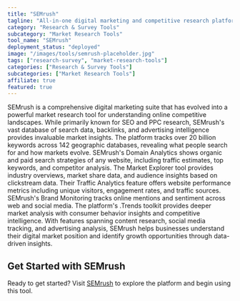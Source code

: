 ```yaml
---
title: "SEMrush"
tagline: "All-in-one digital marketing and competitive research platform"
category: "Research & Survey Tools"
subcategory: "Market Research Tools"
tool_name: "SEMrush"
deployment_status: "deployed"
image: "/images/tools/semrush-placeholder.jpg"
tags: ["research-survey", "market-research-tools"]
categories: ["Research & Survey Tools"]
subcategories: ["Market Research Tools"]
affiliate: true
featured: true
---
```

SEMrush is a comprehensive digital marketing suite that has evolved into a powerful market research tool for understanding online competitive landscapes. While primarily known for SEO and PPC research, SEMrush's vast database of search data, backlinks, and advertising intelligence provides invaluable market insights. The platform tracks over 20 billion keywords across 142 geographic databases, revealing what people search for and how markets evolve. SEMrush's Domain Analytics shows organic and paid search strategies of any website, including traffic estimates, top keywords, and competitor analysis. The Market Explorer tool provides industry overviews, market share data, and audience insights based on clickstream data. Their Traffic Analytics feature offers website performance metrics including unique visitors, engagement rates, and traffic sources. SEMrush's Brand Monitoring tracks online mentions and sentiment across web and social media. The platform's .Trends toolkit provides deeper market analysis with consumer behavior insights and competitive intelligence. With features spanning content research, social media tracking, and advertising analysis, SEMrush helps businesses understand their digital market position and identify growth opportunities through data-driven insights.
## Get Started with SEMrush

Ready to get started? Visit [SEMrush](https://semrush.com) to explore the platform and begin using this tool.
